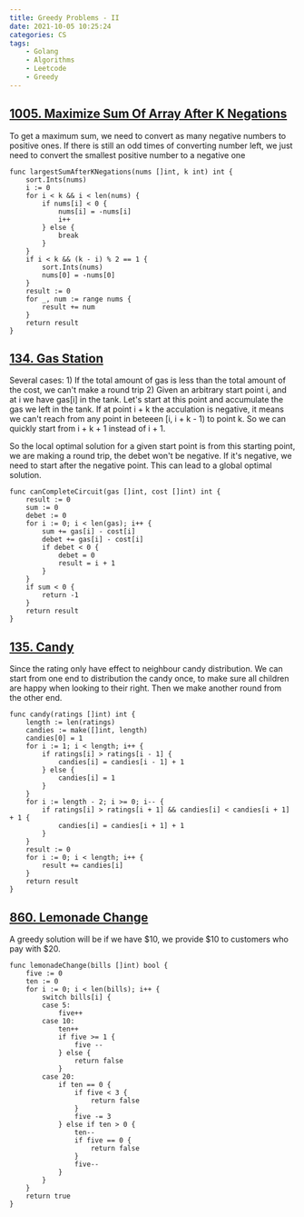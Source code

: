 ```yaml
---
title: Greedy Problems - II
date: 2021-10-05 10:25:24
categories: CS
tags:
    - Golang
    - Algorithms
    - Leetcode
    - Greedy
---
```


## [1005. Maximize Sum Of Array After K Negations](https://leetcode.com/problems/maximize-sum-of-array-after-k-negations/)

To get a maximum sum, we need to convert as many negative numbers to positive ones. If there is still an odd times of converting number left, we just need to convert the smallest positive number to a negative one

```golang
func largestSumAfterKNegations(nums []int, k int) int {
    sort.Ints(nums)
    i := 0
    for i < k && i < len(nums) {
        if nums[i] < 0 {
            nums[i] = -nums[i]
            i++
        } else {
            break
        }
    }
    if i < k && (k - i) % 2 == 1 {
        sort.Ints(nums)
        nums[0] = -nums[0]
    }
    result := 0
    for _, num := range nums {
        result += num
    }
    return result
}
```

## [134. Gas Station](https://leetcode.com/problems/gas-station/)

Several cases:
    1) If the total amount of gas is less than the total amount of the cost, we can't make a round trip
    2) Given an arbitrary start point i, and at i we have gas[i] in the tank. Let's start at this point and accumulate the gas we left in the tank. If at point i + k the acculation is negative, it means we can't reach from any point in beteeen [i, i + k - 1) to point k. So we can quickly start from i + k + 1 instead of i + 1.

So the local optimal solution for a given start point is from this starting point, we are making a round trip, the debet won't be negative. If it's negative, we need to start after the negative point. This can lead to a global optimal solution.

```golang
func canCompleteCircuit(gas []int, cost []int) int {
    result := 0
    sum := 0
    debet := 0
    for i := 0; i < len(gas); i++ {
        sum += gas[i] - cost[i]
        debet += gas[i] - cost[i]
        if debet < 0 {
            debet = 0
            result = i + 1
        }
    }
    if sum < 0 {
        return -1
    }
    return result
}
```

## [135. Candy](https://leetcode.com/problems/candy/)

Since the rating only have effect to neighbour candy distribution. We can start from one end to distribution the candy once, to make sure all children are happy when looking to their right. Then we make another round from the other end.

```golang
func candy(ratings []int) int {
    length := len(ratings)
    candies := make([]int, length)
    candies[0] = 1
    for i := 1; i < length; i++ {
        if ratings[i] > ratings[i - 1] {
            candies[i] = candies[i - 1] + 1
        } else {
            candies[i] = 1   
        }
    }
    for i := length - 2; i >= 0; i-- {
        if ratings[i] > ratings[i + 1] && candies[i] < candies[i + 1] + 1 {
            candies[i] = candies[i + 1] + 1
        }
    }
    result := 0
    for i := 0; i < length; i++ {
        result += candies[i]
    }
    return result
}
```

## [860. Lemonade Change](https://leetcode.com/problems/lemonade-change/)

A greedy solution will be if we have $10, we provide $10 to customers who pay with $20.

```golang
func lemonadeChange(bills []int) bool {
    five := 0
    ten := 0
    for i := 0; i < len(bills); i++ {
        switch bills[i] {
        case 5:
            five++
        case 10:
            ten++
            if five >= 1 {
                five --
            } else {
                return false
            }
        case 20:
            if ten == 0 {
                if five < 3 {
                    return false
                }
                five -= 3
            } else if ten > 0 {
                ten--
                if five == 0 {
                    return false
                }
                five--
            }   
        }
    }
    return true
}
```